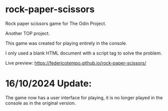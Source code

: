 # rock-paper-scissors
 Rock paper scissors game for The Odin Project.

Another TOP project.

This game was created for playing entirely in the console.

I only used a blank HTML document with a script tag to solve the problem.

Live preview: https://federicotempo.github.io/rock-paper-scissors/

# 16/10/2024 Update: 
The game now has a user interface for playing, it is no longer played in the console as in the original version.
